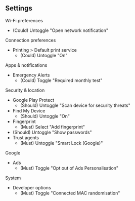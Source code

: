 ## Settings

Wi-Fi preferences
- (Could) Untoggle "Open network notification"

Connection preferences
- Printing > Default print service
  - (Could) Untoggle "On"

Apps & notifications
- Emergency Alerts
  - (Could) Toggle "Required monthly test"

Security & location
- Google Play Protect
  - (Should) Untoggle "Scan device for security threats"
- Find My Device
  - (Should) Untoggle "On"
- Fingerprint
  - (Must) Select "Add fingerprint"
- (Should) Untoggle "Show passwords"
- Trust agents
  - (Must) Untoggle "Smart Lock (Google)"

Google
- Ads
  - (Must) Toggle "Opt out of Ads Personalisation"

System
- Developer options
  - (Must) Toggle "Connected MAC randomisation"
